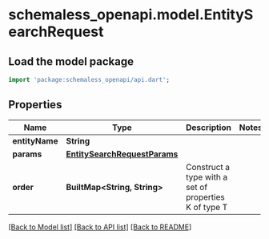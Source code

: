 # schemaless_openapi.model.EntitySearchRequest

## Load the model package
```dart
import 'package:schemaless_openapi/api.dart';
```

## Properties
Name | Type | Description | Notes
------------ | ------------- | ------------- | -------------
**entityName** | **String** |  | 
**params** | [**EntitySearchRequestParams**](EntitySearchRequestParams.md) |  | 
**order** | **BuiltMap&lt;String, String&gt;** | Construct a type with a set of properties K of type T | 

[[Back to Model list]](../README.md#documentation-for-models) [[Back to API list]](../README.md#documentation-for-api-endpoints) [[Back to README]](../README.md)


